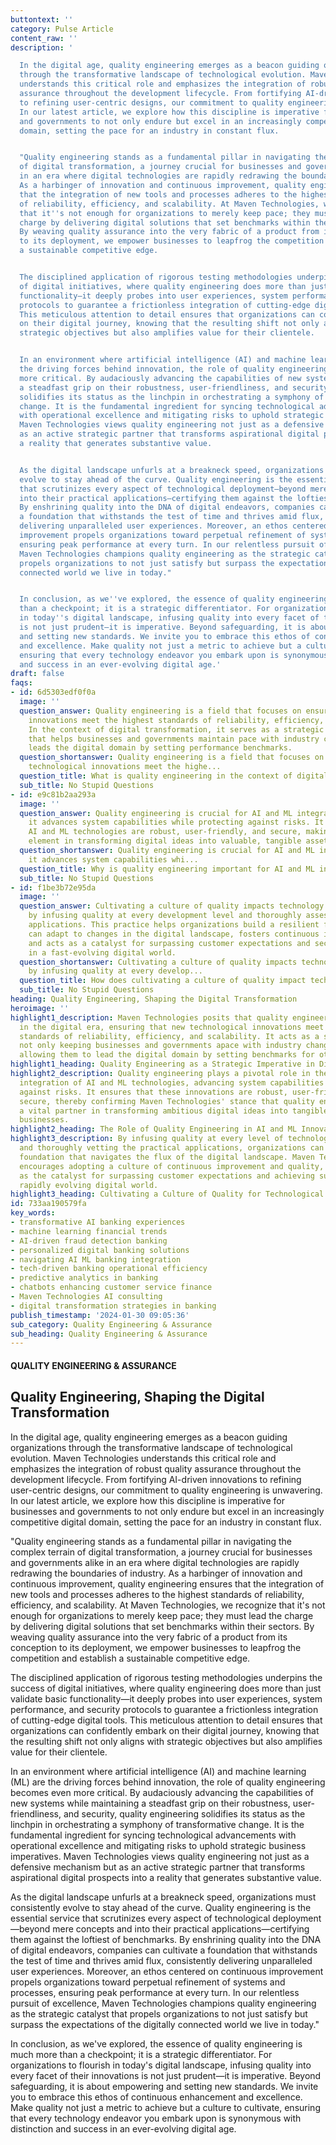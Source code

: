 ```yaml
---
buttontext: ''
category: Pulse Article
content_raw: ''
description: '

  In the digital age, quality engineering emerges as a beacon guiding organizations
  through the transformative landscape of technological evolution. Maven Technologies
  understands this critical role and emphasizes the integration of robust quality
  assurance throughout the development lifecycle. From fortifying AI-driven innovations
  to refining user-centric designs, our commitment to quality engineering is unwavering.
  In our latest article, we explore how this discipline is imperative for businesses
  and governments to not only endure but excel in an increasingly competitive digital
  domain, setting the pace for an industry in constant flux.


  "Quality engineering stands as a fundamental pillar in navigating the complex terrain
  of digital transformation, a journey crucial for businesses and governments alike
  in an era where digital technologies are rapidly redrawing the boundaries of industry.
  As a harbinger of innovation and continuous improvement, quality engineering ensures
  that the integration of new tools and processes adheres to the highest standards
  of reliability, efficiency, and scalability. At Maven Technologies, we recognize
  that it''s not enough for organizations to merely keep pace; they must lead the
  charge by delivering digital solutions that set benchmarks within their sectors.
  By weaving quality assurance into the very fabric of a product from its conception
  to its deployment, we empower businesses to leapfrog the competition and establish
  a sustainable competitive edge.


  The disciplined application of rigorous testing methodologies underpins the success
  of digital initiatives, where quality engineering does more than just validate basic
  functionality—it deeply probes into user experiences, system performance, and security
  protocols to guarantee a frictionless integration of cutting-edge digital tools.
  This meticulous attention to detail ensures that organizations can confidently embark
  on their digital journey, knowing that the resulting shift not only aligns with
  strategic objectives but also amplifies value for their clientele.


  In an environment where artificial intelligence (AI) and machine learning (ML) are
  the driving forces behind innovation, the role of quality engineering becomes even
  more critical. By audaciously advancing the capabilities of new systems while maintaining
  a steadfast grip on their robustness, user-friendliness, and security, quality engineering
  solidifies its status as the linchpin in orchestrating a symphony of transformative
  change. It is the fundamental ingredient for syncing technological advancements
  with operational excellence and mitigating risks to uphold strategic business imperatives.
  Maven Technologies views quality engineering not just as a defensive mechanism but
  as an active strategic partner that transforms aspirational digital prospects into
  a reality that generates substantive value.


  As the digital landscape unfurls at a breakneck speed, organizations must consistently
  evolve to stay ahead of the curve. Quality engineering is the essential service
  that scrutinizes every aspect of technological deployment—beyond mere concepts and
  into their practical applications—certifying them against the loftiest of benchmarks.
  By enshrining quality into the DNA of digital endeavors, companies can cultivate
  a foundation that withstands the test of time and thrives amid flux, consistently
  delivering unparalleled user experiences. Moreover, an ethos centered on continuous
  improvement propels organizations toward perpetual refinement of systems and processes,
  ensuring peak performance at every turn. In our relentless pursuit of excellence,
  Maven Technologies champions quality engineering as the strategic catalyst that
  propels organizations to not just satisfy but surpass the expectations of the digitally
  connected world we live in today."


  In conclusion, as we''ve explored, the essence of quality engineering is much more
  than a checkpoint; it is a strategic differentiator. For organizations to flourish
  in today''s digital landscape, infusing quality into every facet of their innovations
  is not just prudent—it is imperative. Beyond safeguarding, it is about empowering
  and setting new standards. We invite you to embrace this ethos of continuous enhancement
  and excellence. Make quality not just a metric to achieve but a culture to cultivate,
  ensuring that every technology endeavor you embark upon is synonymous with distinction
  and success in an ever-evolving digital age.'
draft: false
faqs:
- id: 6d5303edf0f0a
  image: ''
  question_answer: Quality engineering is a field that focuses on ensuring new technological
    innovations meet the highest standards of reliability, efficiency, and scalability.
    In the context of digital transformation, it serves as a strategic imperative
    that helps businesses and governments maintain pace with industry changes and
    leads the digital domain by setting performance benchmarks.
  question_shortanswer: Quality engineering is a field that focuses on ensuring new
    technological innovations meet the highe...
  question_title: What is quality engineering in the context of digital transformation?
  sub_title: No Stupid Questions
- id: e9c81b2aa293a
  image: ''
  question_answer: Quality engineering is crucial for AI and ML integration because
    it advances system capabilities while protecting against risks. It ensures that
    AI and ML technologies are robust, user-friendly, and secure, making it an essential
    element in transforming digital ideas into valuable, tangible assets for businesses.
  question_shortanswer: Quality engineering is crucial for AI and ML integration because
    it advances system capabilities whi...
  question_title: Why is quality engineering important for AI and ML integration?
  sub_title: No Stupid Questions
- id: f1be3b72e95da
  image: ''
  question_answer: Cultivating a culture of quality impacts technology development
    by infusing quality at every development level and thoroughly assessing the practical
    applications. This practice helps organizations build a resilient foundation that
    can adapt to changes in the digital landscape, fosters continuous improvement,
    and acts as a catalyst for surpassing customer expectations and securing success
    in a fast-evolving digital world.
  question_shortanswer: Cultivating a culture of quality impacts technology development
    by infusing quality at every develop...
  question_title: How does cultivating a culture of quality impact technology development?
  sub_title: No Stupid Questions
heading: Quality Engineering, Shaping the Digital Transformation
heroimage: ''
highlight1_description: Maven Technologies posits that quality engineering is indispensable
  in the digital era, ensuring that new technological innovations meet the highest
  standards of reliability, efficiency, and scalability. It acts as a strategic imperative,
  not only keeping businesses and governments apace with industry changes but also
  allowing them to lead the digital domain by setting benchmarks for others to follow.
highlight1_heading: Quality Engineering as a Strategic Imperative in Digital Transformation
highlight2_description: Quality engineering plays a pivotal role in the successful
  integration of AI and ML technologies, advancing system capabilities while safeguarding
  against risks. It ensures that these innovations are robust, user-friendly, and
  secure, thereby confirming Maven Technologies' stance that quality engineering is
  a vital partner in transforming ambitious digital ideas into tangible value for
  businesses.
highlight2_heading: The Role of Quality Engineering in AI and ML Innovations
highlight3_description: By infusing quality at every level of technological development
  and thoroughly vetting the practical applications, organizations can build a resilient
  foundation that navigates the flux of the digital landscape. Maven Technologies
  encourages adopting a culture of continuous improvement and quality, which is seen
  as the catalyst for surpassing customer expectations and achieving success in a
  rapidly evolving digital world.
highlight3_heading: Cultivating a Culture of Quality for Technological Excellence
id: 733aa190579fa
key_words:
- transformative AI banking experiences
- machine learning financial trends
- AI-driven fraud detection banking
- personalized digital banking solutions
- navigating AI ML banking integration
- tech-driven banking operational efficiency
- predictive analytics in banking
- chatbots enhancing customer service finance
- Maven Technologies AI consulting
- digital transformation strategies in banking
publish_timestamp: '2024-01-30 09:05:36'
sub_category: Quality Engineering & Assurance
sub_heading: Quality Engineering & Assurance
---
```


#### QUALITY ENGINEERING & ASSURANCE
## Quality Engineering, Shaping the Digital Transformation

In the digital age, quality engineering emerges as a beacon guiding organizations through the transformative landscape of technological evolution. Maven Technologies understands this critical role and emphasizes the integration of robust quality assurance throughout the development lifecycle. From fortifying AI-driven innovations to refining user-centric designs, our commitment to quality engineering is unwavering. In our latest article, we explore how this discipline is imperative for businesses and governments to not only endure but excel in an increasingly competitive digital domain, setting the pace for an industry in constant flux.

"Quality engineering stands as a fundamental pillar in navigating the complex terrain of digital transformation, a journey crucial for businesses and governments alike in an era where digital technologies are rapidly redrawing the boundaries of industry. As a harbinger of innovation and continuous improvement, quality engineering ensures that the integration of new tools and processes adheres to the highest standards of reliability, efficiency, and scalability. At Maven Technologies, we recognize that it's not enough for organizations to merely keep pace; they must lead the charge by delivering digital solutions that set benchmarks within their sectors. By weaving quality assurance into the very fabric of a product from its conception to its deployment, we empower businesses to leapfrog the competition and establish a sustainable competitive edge.

The disciplined application of rigorous testing methodologies underpins the success of digital initiatives, where quality engineering does more than just validate basic functionality—it deeply probes into user experiences, system performance, and security protocols to guarantee a frictionless integration of cutting-edge digital tools. This meticulous attention to detail ensures that organizations can confidently embark on their digital journey, knowing that the resulting shift not only aligns with strategic objectives but also amplifies value for their clientele.

In an environment where artificial intelligence (AI) and machine learning (ML) are the driving forces behind innovation, the role of quality engineering becomes even more critical. By audaciously advancing the capabilities of new systems while maintaining a steadfast grip on their robustness, user-friendliness, and security, quality engineering solidifies its status as the linchpin in orchestrating a symphony of transformative change. It is the fundamental ingredient for syncing technological advancements with operational excellence and mitigating risks to uphold strategic business imperatives. Maven Technologies views quality engineering not just as a defensive mechanism but as an active strategic partner that transforms aspirational digital prospects into a reality that generates substantive value.

As the digital landscape unfurls at a breakneck speed, organizations must consistently evolve to stay ahead of the curve. Quality engineering is the essential service that scrutinizes every aspect of technological deployment—beyond mere concepts and into their practical applications—certifying them against the loftiest of benchmarks. By enshrining quality into the DNA of digital endeavors, companies can cultivate a foundation that withstands the test of time and thrives amid flux, consistently delivering unparalleled user experiences. Moreover, an ethos centered on continuous improvement propels organizations toward perpetual refinement of systems and processes, ensuring peak performance at every turn. In our relentless pursuit of excellence, Maven Technologies champions quality engineering as the strategic catalyst that propels organizations to not just satisfy but surpass the expectations of the digitally connected world we live in today."

In conclusion, as we've explored, the essence of quality engineering is much more than a checkpoint; it is a strategic differentiator. For organizations to flourish in today's digital landscape, infusing quality into every facet of their innovations is not just prudent—it is imperative. Beyond safeguarding, it is about empowering and setting new standards. We invite you to embrace this ethos of continuous enhancement and excellence. Make quality not just a metric to achieve but a culture to cultivate, ensuring that every technology endeavor you embark upon is synonymous with distinction and success in an ever-evolving digital age.